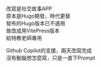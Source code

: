 改寫是社交故事APP  
原本是Hugo開發，時代更替  
發布的Hugo版本已不適用  
故改成用VitePress版本  
給特教老師專用  

Github Copilot的支援，兩天改寫完成  
沒有動腦想怎麼寫，只是一直下Prompt  